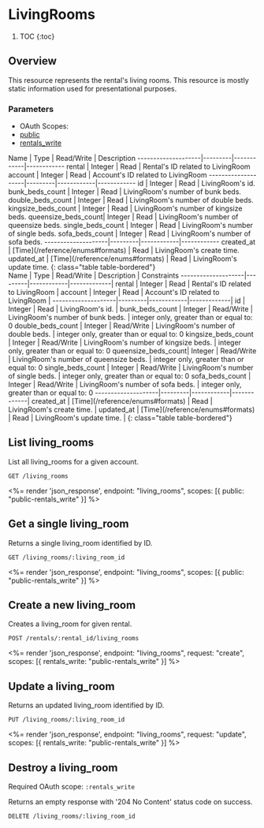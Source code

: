 # LivingRooms

1. TOC
{:toc}

## Overview

This resource represents the rental's living rooms. This resource is mostly static information used for presentational purposes.

### Parameters
<ul class="nav nav-pills" role="tablist">
  <li class="disabled"><a>OAuth Scopes:</a></li>
  <li class="active"><a href="#public" role="tab" data-toggle="pill">public</a></li>
  <li><a href="#rentals_write" role="tab" data-toggle="pill">rentals_write</a></li>
</ul>
<div class="tab-content" markdown="1">
  <div class="tab-pane active" id="public" markdown="1">
Name                | Type    | Read/Write | Description
--------------------|---------|------------|------------
rental              | Integer | Read       | Rental's ID related to LivingRoom
account             | Integer | Read       | Account's ID related to LivingRoom
--------------------|---------|------------|------------
id                  | Integer | Read       | LivingRoom's id.
bunk_beds_count     | Integer | Read       | LivingRoom's number of bunk beds.
double_beds_count   | Integer | Read       | LivingRoom's number of double beds.
kingsize_beds_count | Integer | Read       | LivingRoom's number of kingsize beds.
queensize_beds_count| Integer | Read       | LivingRoom's number of queensize beds.
single_beds_count   | Integer | Read       | LivingRoom's number of single beds.
sofa_beds_count     | Integer | Read       | LivingRoom's number of sofa beds.
--------------------|---------|------------|------------
created_at          | [Time](/reference/enums#formats) | Read       | LivingRoom's create time.
updated_at          | [Time](/reference/enums#formats) | Read       | LivingRoom's update time.
{: class="table table-bordered"}
  </div>
  <div class="tab-pane" id="rentals_write" markdown="1">
Name                | Type    | Read/Write | Description | Constraints
--------------------|---------|------------|-------------|
rental              | Integer | Read       | Rental's ID related to LivingRoom |
account             | Integer | Read       | Account's ID related to LivingRoom |
--------------------|---------|------------|-------------|
id                  | Integer | Read       | LivingRoom's id. |
bunk_beds_count     | Integer | Read/Write | LivingRoom's number of bunk beds. | integer only, greater than or equal to: 0
double_beds_count   | Integer | Read/Write | LivingRoom's number of double beds. | integer only, greater than or equal to: 0
kingsize_beds_count | Integer | Read/Write | LivingRoom's number of kingsize beds. | integer only, greater than or equal to: 0
queensize_beds_count| Integer | Read/Write | LivingRoom's number of queensize beds. | integer only, greater than or equal to: 0
single_beds_count   | Integer | Read/Write | LivingRoom's number of single beds. | integer only, greater than or equal to: 0
sofa_beds_count     | Integer | Read/Write | LivingRoom's number of sofa beds. | integer only, greater than or equal to: 0
--------------------|---------|------------|-------------|
created_at          | [Time](/reference/enums#formats) | Read       | LivingRoom's create time. |
updated_at          | [Time](/reference/enums#formats) | Read       | LivingRoom's update time. |
{: class="table table-bordered"}
  </div>
</div>

## List living_rooms

List all living_rooms for a given account.

~~~
GET /living_rooms
~~~

<%= render 'json_response', endpoint: "living_rooms",
  scopes: [{ public: "public-rentals_write" }] %>

## Get a single living_room

Returns a single living_room identified by ID.

~~~
GET /living_rooms/:living_room_id
~~~

<%= render 'json_response', endpoint: "living_rooms",
  scopes: [{ public: "public-rentals_write" }] %>

## Create a new living_room

Creates a living_room for given rental.

~~~
POST /rentals/:rental_id/living_rooms
~~~

<%= render 'json_response', endpoint: "living_rooms", request: "create",
  scopes: [{ rentals_write: "public-rentals_write" }] %>

## Update a living_room

Returns an updated living_room identified by ID.

~~~
PUT /living_rooms/:living_room_id
~~~

<%= render 'json_response', endpoint: "living_rooms", request: "update",
  scopes: [{ rentals_write: "public-rentals_write" }] %>

## Destroy a living_room

Required OAuth scope: `:rentals_write`

Returns an empty response with '204 No Content' status code on success.

~~~~~~
DELETE /living_rooms/:living_room_id
~~~~~~
